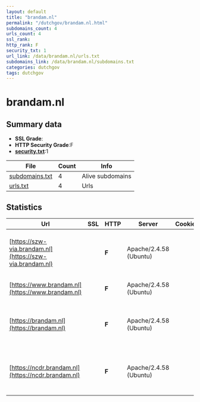 ```yaml
---
layout: default
title: "brandam.nl"
permalink: "/dutchgov/brandam.nl.html"
subdomains_count: 4
urls_count: 4
ssl_rank: 
http_rank: F
security_txt: 1
url_link: /data/brandam.nl/urls.txt
subdomains_link: /data/brandam.nl/subdomains.txt
categories: dutchgov
tags: dutchgov
---
```



# brandam.nl
## Summary data


 - **SSL Grade**:
 - **HTTP Security Grade**:F
 - **[security.txt](https://www.digitaleoverheid.nl/nieuws/standaard-security-txt-nu-verplicht-voor-overheid/)**:1


| File       | Count | Info |
|------------|-------|------|
|[subdomains.txt](/DutchGovScope/data/brandam.nl/subdomains.txt)|4|Alive subdomains|
|[urls.txt](/DutchGovScope/data/brandam.nl/urls.txt)|4|Urls|


## Statistics


| Url | SSL | HTTP | Server | Cookie | HSTS | CORS | CTO | CSP | XFO | XXP | RP |FP| Tech |Title |
|--------|-------|-------|------|------|------|------|------|------|------|------|------|------|------|------|
|[https://szw-via.brandam.nl](https://szw-via.brandam.nl)| | **F**|Apache/2.4.58 (Ubuntu)| | | | | | | | :white_check_mark: | |Apache HTTP Server:2.4.58 MySQL PHP Ubuntu WordPress:6.6.2 Yoast SEO:24.3|SZW - Voor een I...|
|[https://www.brandam.nl](https://www.brandam.nl)| | **F**|Apache/2.4.58 (Ubuntu)| | | | | | | | :white_check_mark: | |Apache HTTP Server:2.4.58 Ubuntu||
|[https://brandam.nl](https://brandam.nl)| | **F**|Apache/2.4.58 (Ubuntu)| | | | | | | | :white_check_mark: | |Apache HTTP Server:2.4.58 MySQL PHP Ubuntu WordPress:6.6.2 Yoast SEO:24.3|BranDAM|
|[https://ncdr.brandam.nl](https://ncdr.brandam.nl)| | **F**|Apache/2.4.58 (Ubuntu)| | | | | | | | :white_check_mark: | |Apache HTTP Server:2.4.58 MySQL PHP Ubuntu WordPress:6.6.2 Yoast SEO:24.3|NCDR|


